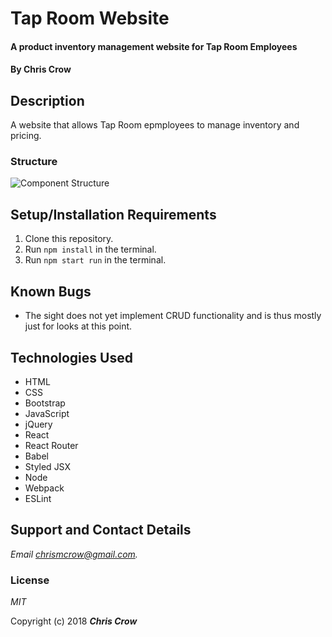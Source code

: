 # Tap Room Website

#### A product inventory management website for Tap Room Employees

#### By **Chris Crow**

## Description

A website that allows Tap Room epmployees to manage inventory and pricing.

### Structure
![Component Structure](
        https://github.com/ChrisMCrow/tap-room-react/src/assets/img/TapRoomComponentStructure.png
      )

## Setup/Installation Requirements

1. Clone this repository.
2. Run `npm install` in the terminal.
3. Run `npm start run` in the terminal.

## Known Bugs
* The sight does not yet implement CRUD functionality and is thus mostly just for looks at this point.

## Technologies Used
* HTML
* CSS
* Bootstrap
* JavaScript
* jQuery
* React
* React Router
* Babel
* Styled JSX
* Node
* Webpack
* ESLint

## Support and Contact Details

_Email chrismcrow@gmail.com._

### License

*MIT*

Copyright (c) 2018 **_Chris Crow_**
